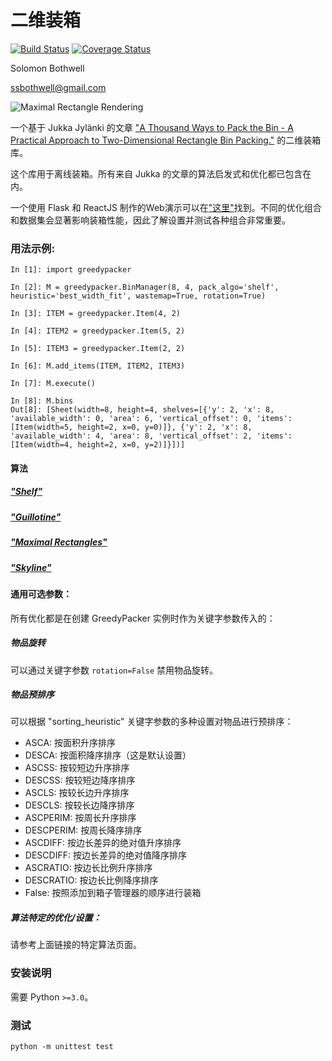 # 二维装箱

[![Build Status](https://travis-ci.org/ssbothwell/greedypacker.svg?branch=master)](https://travis-ci.org/ssbothwell/greedypacker)
[![Coverage Status](https://coveralls.io/repos/github/ssbothwell/greedypacker/badge.svg?branch=master)](https://coveralls.io/github/ssbothwell/greedypacker?branch=master)

Solomon Bothwell

ssbothwell@gmail.com

![Maximal Rectangle Rendering](https://raw.githubusercontent.com/ssbothwell/greedypacker/master/static/maximal_rectangleAlgorithm-bottom_leftHeuristic.png)

一个基于 Jukka Jylänki 的文章 ["A Thousand Ways to Pack the Bin - A Practical Approach to Two-Dimensional Rectangle Bin Packing."](http://clb.demon.fi/files/RectangleBinPack.pdf) 的二维装箱库。

这个库用于离线装箱。所有来自 Jukka 的文章的算法启发式和优化都已包含在内。

一个使用 Flask 和 ReactJS 制作的Web演示可以在["这里"](https://ssbothwell.github.io/greedypacker-react/)找到。不同的优化组合和数据集会显著影响装箱性能，因此了解设置并测试各种组合非常重要。


### 用法示例:
```
In [1]: import greedypacker

In [2]: M = greedypacker.BinManager(8, 4, pack_algo='shelf', heuristic='best_width_fit', wastemap=True, rotation=True)

In [3]: ITEM = greedypacker.Item(4, 2)

In [4]: ITEM2 = greedypacker.Item(5, 2)

In [5]: ITEM3 = greedypacker.Item(2, 2)

In [6]: M.add_items(ITEM, ITEM2, ITEM3)

In [7]: M.execute()

In [8]: M.bins
Out[8]: [Sheet(width=8, height=4, shelves=[{'y': 2, 'x': 8, 'available_width': 0, 'area': 6, 'vertical_offset': 0, 'items': [Item(width=5, height=2, x=0, y=0)]}, {'y': 2, 'x': 8, 'available_width': 4, 'area': 8, 'vertical_offset': 2, 'items': [Item(width=4, height=2, x=0, y=2)]}])]
```

#### 算法

##### ["Shelf"](https://github.com/ssbothwell/greedypacker/blob/master/docs/shelf.md)
##### ["Guillotine"](https://github.com/ssbothwell/greedypacker/blob/master/docs/guillotine.md)
##### ["Maximal Rectangles"](https://github.com/ssbothwell/greedypacker/blob/master/docs/maximal_rectangles.md)
##### ["Skyline"](https://github.com/ssbothwell/greedypacker/blob/master/docs/skyline.md)


#### 通用可选参数：

所有优化都是在创建 GreedyPacker 实例时作为关键字参数传入的：

##### 物品旋转
可以通过关键字参数 `rotation=False` 禁用物品旋转。

##### 物品预排序
可以根据 "sorting_heuristic" 关键字参数的多种设置对物品进行预排序：

* ASCA: 按面积升序排序
* DESCA: 按面积降序排序（这是默认设置）
* ASCSS: 按较短边升序排序
* DESCSS: 按较短边降序排序
* ASCLS: 按较长边升序排序
* DESCLS: 按较长边降序排序
* ASCPERIM: 按周长升序排序
* DESCPERIM: 按周长降序排序
* ASCDIFF: 按边长差异的绝对值升序排序
* DESCDIFF: 按边长差异的绝对值降序排序
* ASCRATIO: 按边长比例升序排序
* DESCRATIO: 按边长比例降序排序
* False: 按照添加到箱子管理器的顺序进行装箱

##### 算法特定的优化/设置：
请参考上面链接的特定算法页面。

### 安装说明

需要 Python `>=3.0`。

### 测试

```shell
python -m unittest test
```
